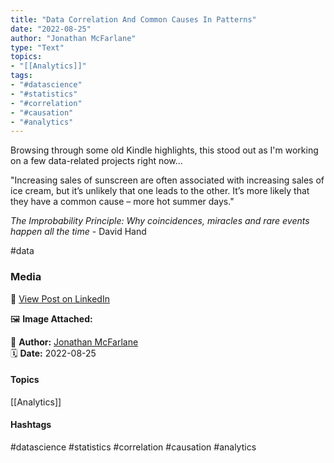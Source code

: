 ```yaml
---
title: "Data Correlation And Common Causes In Patterns"  
date: "2022-08-25"  
author: "Jonathan McFarlane"  
type: "Text"  
topics:  
- "[[Analytics]]"    
tags:  
- "#datascience"  
- "#statistics"  
- "#correlation"  
- "#causation"  
- "#analytics"  
---
```

Browsing through some old Kindle highlights, this stood out as I'm working on a few data-related projects right now...

"Increasing sales of sunscreen are often associated with increasing sales of ice cream, but it’s unlikely that one leads to the other. It’s more likely that they have a common cause – more hot summer days."  
  
_The Improbability Principle: Why coincidences, miracles and rare events happen all the time_ - David Hand

#data

### Media

🔗 [View Post on LinkedIn](https://www.linkedin.com/feed/update/urn:li:activity:6968417205579370497)  
  
🖼 **Image Attached:**  
  
  
👤 **Author:** [Jonathan McFarlane](https://www.linkedin.com/in/jonathanmcfarlane/)  
🗓️ **Date:** 2022-08-25

#### Topics

[[Analytics]]  

#### Hashtags

#datascience #statistics #correlation #causation #analytics